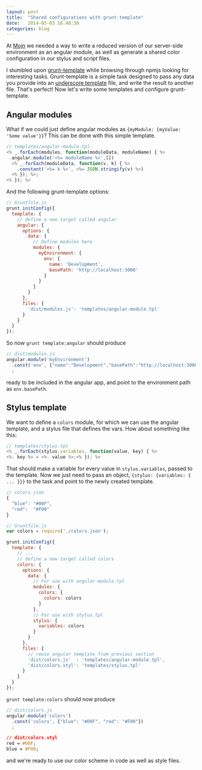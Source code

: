 ```yaml
---
layout: post
title:  "Shared configurations with grunt-template"
date:   2014-05-03 16:48:30
categories: blog
---
```


At [Mojn](http://mojn.com) we needed a way to write a reduced version of our server-side environment as an
angular module, as well as generate a shared color configuration in our stylus and script files.

I stumbled upon [grunt-template](http://git.io/grunt-template) while browsing through npmjs looking
for interesting tasks. Grunt-template is a simple task designed to pass any data you provide into an
[underscore template](http://underscorejs.org/#template) file, and write the result to another file.
That's perfect! Now let's write some templates and configure grunt-template.</section>

<!--more-->

## Angular modules
What if we could just define angular modules as `{myModule: {myValue: 'Some value'}}`?
This can be done with this simple template.

```js
// templates/angular-module.tpl
<% _.forEach(modules, function(moduleData, moduleName) { %>
  angular.module('<%= moduleName %>',[])
  <% _.forEach(moduleData, function(v, k) { %>
    .constant('<%= k %>', <%= JSON.stringify(v) %>)
  <% }); %>;
<% }); %>
```

And the following grunt-template options:

```js
// Gruntfile.js
grunt.initConfig({
  template: {
    // define a new target called angular
    angular: {
      options: {
        data: {
          // Define modules here
          modules: {
            myEnvironment: {
              env: {
                name: 'Development',
                basePath: 'http://localhost:3000'
              }
            }
          }
        }
      },
      files: {
        'dist/modules.js': 'templates/angular-module.tpl'
      }
    }
  }
});
```

So now `grunt template:angular` should produce

```js
// dist/modules.js
angular.module('myEnvironment')
  .const('env', {"name":"Development","basePath":"http://localhost:3000"})
  ;
```

ready to be included in the angular app, and point to the environment path as `env.basePath`.


## Stylus template
We want to define a `colors` module, for which we can use the angular template,
and a stylus file that defines the vars. How about something like this:

```js
// templates/stylus.tpl
<% _.forEach(stylus.variables, function(value, key) { %>
<%- key %> = <%- value %>;<% }); %>
```

That should make a variable for every value in `stylus.variables`, passed to the template.
Now we just need to pass an object, `{stylus: {variables: { ... }}}` to the
task and point to the newly created template.

```js
// colors.json
{
  "blue": "#00F",
  "red":  "#F00"
}
```

```js
// Gruntfile.js
var colors = require('./colors.json');

grunt.initConfig({
  template: {
    // ...
    // define a new target called colors
    colors: {
      options: {
        data: {
          // For use with angular-module.tpl
          modules: {
            colors: {
              colors: colors
            }
          },
          // For use with stylus.tpl
          stylus: {
            variables: colors
          }
        }
      },
      files: {
        // reuse angular template from previous section
        'dist/colors.js'  : 'templates/angular-module.tpl',
        'dist/colors.styl': 'templates/stylus.tpl'
      }
    }
  }
});
```

`grunt template:colors` should now produce

```js
// dist/colors.js
angular.module('colors')
  .const('colors', {"blue": "#00F", "red": "#F00"})
  ;
```

```css
// dist/colors.styl
red = #00F;
blue = #F00;
```

and we're ready to use our color scheme in code as well as style files.
